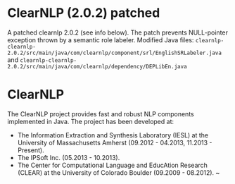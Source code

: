 ClearNLP (2.0.2) patched
=============
A patched clearnlp 2.0.2 (see info below). The patch prevents NULL-pointer exception thrown by a semantic role labeler. Modified Java files: ``clearnlp-clearnlp-2.0.2/src/main/java/com/clearnlp/component/srl/EnglishSRLabeler.java``
and ``clearnlp-clearnlp-2.0.2/src/main/java/com/clearnlp/dependency/DEPLibEn.java``

ClearNLP
=============

The ClearNLP project provides fast and robust NLP components implemented in Java. The project has been developed at:
 * The Information Extraction and Synthesis Laboratory (IESL) at the University of Massachusetts Amherst (09.2012 - 04.2013, 11.2013 - Present).
 * The IPSoft Inc. (05.2013 - 10.2013).
 * The Center for Computational Language and EducAtion Research (CLEAR) at the University of Colorado Boulder (09.2009 - 08.2012).
~                                                                                                                                           
